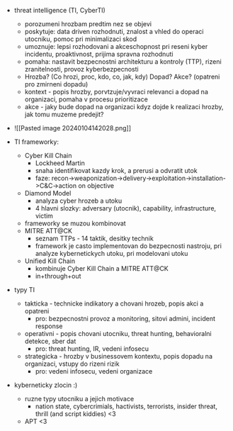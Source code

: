 - threat intelligence (TI, CyberTI)
	- porozumeni hrozbam predtim nez se objevi
	- poskytuje: data driven rozhodnuti, znalost a vhled do operaci utocniku, pomoc pri minimalizaci skod
	- umoznuje: lepsi rozhodovani a akceschopnost pri reseni kyber incidentu, proaktivnost, prijima spravna rozhodnuti
	- pomaha: nastavit bezpecnostni architekturu a kontroly (TTP), rizeni zranitelnosti, provoz kyberbezpecnosti
	- Hrozba? (Co hrozi, proc, kdo, co, jak, kdy) Dopad? Akce? (opatreni pro zmirneni dopadu)
	- kontext - popis hrozby, porvtzuje/vyvraci relevanci a dopad na organizaci, pomaha v procesu prioritizace
	- akce - jaky bude dopad na organizaci kdyz dojde k realizaci hrozby, jak tomu muzeme predejit?
- ![[Pasted image 20240104142028.png]]
- TI frameworky:
	- Cyber Kill Chain
		- Lockheed Martin
		- snaha identifikovat kazdy krok, a prerusi a odvratit utok
		- faze: recon->weaponization->delivery->exploitation->installation->C&C->action on objective
	- Diamond Model
		- analyza cyber hrozeb a utoku
		- 4 hlavni slozky: adversary (utocnik), capability, infrastructure, victim
	- frameworky se muzou kombinovat
	- MITRE ATT@CK
		- seznam TTPs - 14 taktik, desitky technik
		- framework je casto implementovan do bezpecnosti nastroju, pri analyze kybernetickych utoku, pri modelovani utoku
	- Unified Kill Chain
		- kombinuje Cyber Kill Chain a MITRE ATT@CK
		- in+through+out
- typy TI
	- takticka - technicke indikatory a chovani hrozeb, popis akci a opatreni
		- pro: bezpecnostni provoz a monitoring, sitovi admini, incident response
	- operativni - popis chovani utocniku, threat hunting, behavioralni detekce, sber dat
		- pro: threat hunting, IR, vedeni infosecu
	- strategicka - hrozby v businessovem kontextu, popis dopadu na organizaci, vstupy do rizeni rizik
		- pro: vedeni infosecu, vedeni organizace

- kyberneticky zlocin :)
	- ruzne typy utocniku a jejich motivace
		- nation state, cybercrimials, hactivists, terrorists, insider threat, thrill (and script kiddies) <3
	- APT <3
